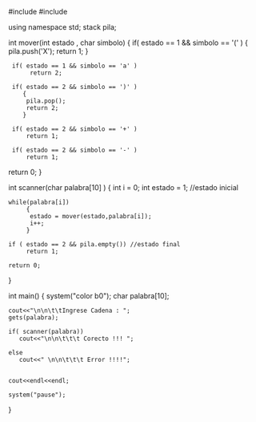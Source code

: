 #include<iostream>
#include<stack>

using namespace std;
stack <char> pila; 

int mover(int estado , char simbolo)
{
     if( estado == 1 && simbolo == '(' )
        {
          pila.push('X');
          return 1;
        } 
       
     if( estado == 1 && simbolo == 'a' )
          return 2;
        
     if( estado == 2 && simbolo == ')' )
        {
         pila.pop();
         return 2;
        } 
        
     if( estado == 2 && simbolo == '+' )
         return 1;

     if( estado == 2 && simbolo == '-' )
         return 1;

 return 0;
}
     
int scanner(char palabra[10] )
{
    int i = 0;
    int estado = 1; //estado inicial
    
    while(palabra[i])
         {
          estado = mover(estado,palabra[i]);
          i++;
         }
    
    if ( estado == 2 && pila.empty()) //estado final
         return 1;       
    
    return 0;     
}

int main()
{
    system("color b0");
    char palabra[10];

    cout<<"\n\n\t\tIngrese Cadena : ";
    gets(palabra);
    
    if( scanner(palabra))
       cout<<"\n\n\t\t\t Corecto !!! ";
  
    else
       cout<<" \n\n\t\t\t Error !!!!";   
       
    
    cout<<endl<<endl;
   
    system("pause");
}
